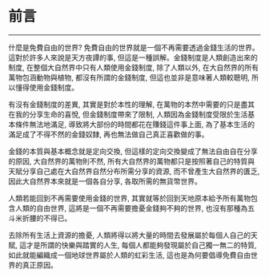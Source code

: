 # 前言

---

什麼是免費自由的世界? 免費自由的世界就是一個不再需要透過金錢生活的世界。這對於許多人來說是天方夜譚的事, 但這是一種誤解。金錢制度是人類創造出來的制度, 在整個大自然界中只有人類使用金錢制度, 除了人類以外, 在大自然界的所有萬物包涵動物與植物, 都沒有所謂的金錢制度, 但這也並非是意味著人類較聰明, 所以懂得使用金錢制度。

有沒有金錢制度的差異, 其實是對於本性的理解, 在萬物的本然中需要的只是盡其在我的分享生命的喜悅, 但金錢制度帶來了限制, 人類因為金錢制度受限於生活基本條件無法地滿足, 導致將大部份的時間都花在賺錢這件事上面, 為了基本生活的滿足成了不得不然的金錢奴隸, 再也無法做自己真正喜歡做的事。

金錢的本質與基本概念就是定向交換, 但這樣的定向交換變成了無法自由自在分享的原因, 大自然界的萬物則不然, 所有大自然界的萬物都只是按照著自己的特質與天賦分享自己處在大自然界自然分布所需分享的資源, 而不曾產生大自然界的匱乏, 因此大自然界本來就是一個各自分享, 各取所需的無貨幣世界。 

人類若能回到不再需要使用金錢的世界, 其實就等於回到天地原本給予所有萬物包含人類的自由世界, 這將是一個不再需要擔憂金錢夠不夠的世界, 也沒有那種為五斗米折腰的不得已。

去除所有生活上資源的擔憂, 人類將得以將大量的時間去發展屬於每個人自己的天賦, 這才是所謂的快樂與踏實的人生, 每個人都能夠發現屬於自己獨一無二的特質, 如此就能編織成一個地球世界屬於人類的虹彩生活, 這也是為何要倡導免費自由世界的真正原因。

